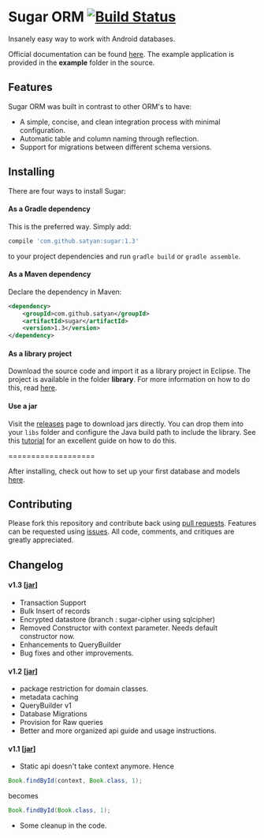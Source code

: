 # Sugar ORM [![Build Status](https://travis-ci.org/satyan/sugar.svg?branch=master)](https://travis-ci.org/satyan/sugar)

Insanely easy way to work with Android databases.

Official documentation can be found [here](http://satyan.github.io/sugar). The example application is provided in the **example** folder in the source.

## Features

Sugar ORM was built in contrast to other ORM's to have:

- A simple, concise, and clean integration process with minimal configuration.
- Automatic table and column naming through reflection.
- Support for migrations between different schema versions.

## Installing

There are four ways to install Sugar:

#### As a Gradle dependency

This is the preferred way. Simply add:

```groovy
compile 'com.github.satyan:sugar:1.3'
```

to your project dependencies and run `gradle build` or `gradle assemble`.

#### As a Maven dependency

Declare the dependency in Maven:

```xml
<dependency>
    <groupId>com.github.satyan</groupId>
    <artifactId>sugar</artifactId>
    <version>1.3</version>
</dependency>
```

#### As a library project

Download the source code and import it as a library project in Eclipse. The project is available in the folder **library**. For more information on how to do this, read [here](http://developer.android.com/tools/projects/index.html#LibraryProjects).

#### Use a jar

Visit the [releases](https://github.com/satyan/sugar/releases) page to download jars directly. You can drop them into your `libs` folder and configure the Java build path to include the library. See this [tutorial](http://www.vogella.com/tutorials/AndroidLibraryProjects/article.html) for an excellent guide on how to do this.

===================

After installing, check out how to set up your first database and models [here](http://satyan.github.io/sugar/getting-started.html).

## Contributing

Please fork this repository and contribute back using [pull requests](https://github.com/satyan/sugar/pulls). Features can be requested using [issues](https://github.com/satyan/sugar/issues). All code, comments, and critiques are greatly appreciated.

## Changelog

#### v1.3 [[jar](https://github.com/satyan/sugar/releases/download/v1.3/sugar-1.3.jar)]

- Transaction Support
- Bulk Insert of records 
- Encrypted datastore (branch : sugar-cipher using sqlcipher)
- Removed Constructor with context parameter. Needs default constructor now.
- Enhancements to QueryBuilder
- Bug fixes and other improvements.

#### v1.2 [[jar](https://github.com/satyan/sugar/releases/download/v1.2/sugar-1.2.jar)]

- package restriction for domain classes.
- metadata caching
- QueryBuilder v1
- Database Migrations
- Provision for Raw queries
- Better and more organized api guide and usage instructions.

#### v1.1 [[jar](https://github.com/satyan/sugar/releases/download/v1.1/sugar-1.1.jar)]

- Static api doesn't take context anymore. Hence

```java
Book.findById(context, Book.class, 1);
```

becomes

```java
Book.findById(Book.class, 1);
```

- Some cleanup in the code.
